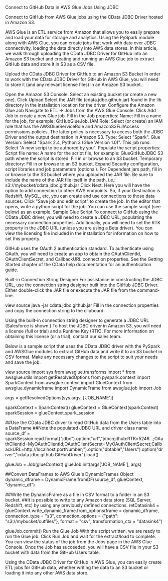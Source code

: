 Connect to GitHub Data in AWS Glue Jobs Using JDBC

Connect to GitHub from AWS Glue jobs using the CData JDBC Driver hosted in Amazon S3.

AWS Glue is an ETL service from Amazon that allows you to easily prepare and load your data for storage and analytics. Using the PySpark module along with AWS Glue, you can create jobs that work with data over JDBC connectivity, loading the data directly into AWS data stores. In this article, we walk through uploading the CData JDBC Driver for GitHub into an Amazon S3 bucket and creating and running an AWS Glue job to extract GitHub data and store it in S3 as a CSV file.

Upload the CData JDBC Driver for GitHub to an Amazon S3 Bucket
In order to work with the CData JDBC Driver for GitHub in AWS Glue, you will need to store it (and any relevant license files) in an Amazon S3 bucket.

Open the Amazon S3 Console.
Select an existing bucket (or create a new one).
Click Upload
Select the JAR file (cdata.jdbc.github.jar) found in the lib directory in the installation location for the driver.
Configure the Amazon Glue Job
Navigate to ETL -> Jobs from the AWS Glue Console.
Click Add Job to create a new Glue job.
Fill in the Job properties:
Name: Fill in a name for the job, for example: GitHubGlueJob.
IAM Role: Select (or create) an IAM role that has the AWSGlueServiceRole and AmazonS3FullAccess permissions policies. The latter policy is necessary to access both the JDBC Driver and the output destination in Amazon S3.
Type: Select "Spark".
Glue Version: Select "Spark 2.4, Python 3 (Glue Version 1.0)".
This job runs: Select "A new script to be authored by you".
Populate the script properties:
Script file name: A name for the script file, for example: GlueGitHubJDBC
S3 path where the script is stored: Fill in or browse to an S3 bucket.
Temporary directory: Fill in or browse to an S3 bucket.
Expand Security configuration, script libraries and job parameters (optional). For Dependent jars path, fill in or browse to the S3 bucket where you uploaded the JAR file. Be sure to include the name of the JAR file itself in the path, i.e.: s3://mybucket/cdata.jdbc.github.jar
Click Next. Here you will have the option to add connection to other AWS endpoints. So, if your Destination is Redshift, MySQL, etc, you can create and use connections to those data sources.
Click "Save job and edit script" to create the job.
In the editor that opens, write a python script for the job. You can use the sample script (see below) as an example.
Sample Glue Script
To connect to GitHub using the CData JDBC driver, you will need to create a JDBC URL, populating the necessary connection properties. Additionally, you will need to set the RTK property in the JDBC URL (unless you are using a Beta driver). You can view the licensing file included in the installation for information on how to set this property.

GitHub uses the OAuth 2 authentication standard. To authenticate using OAuth, you will need to create an app to obtain the OAuthClientId, OAuthClientSecret, and CallbackURL connection properties. See the Getting Started chapter of the CData help documentation for an authentication guide.

Built-in Connection String Designer
For assistance in constructing the JDBC URL, use the connection string designer built into the GitHub JDBC Driver. Either double-click the JAR file or execute the JAR file from the command-line.

view source
java -jar cdata.jdbc.github.jar
Fill in the connection properties and copy the connection string to the clipboard.

Using the built-in connection string designer to generate a JDBC URL (Salesforce is shown.)
To host the JDBC driver in Amazon S3, you will need a license (full or trial) and a Runtime Key (RTK). For more information on obtaining this license (or a trial), contact our sales team.

Below is a sample script that uses the CData JDBC driver with the PySpark and AWSGlue modules to extract GitHub data and write it to an S3 bucket in CSV format. Make any necessary changes to the script to suit your needs and save the job.

view source
import sys
from awsglue.transforms import *
from awsglue.utils import getResolvedOptions
from pyspark.context import SparkContext
from awsglue.context import GlueContext
from awsglue.dynamicframe import DynamicFrame
from awsglue.job import Job
 
args = getResolvedOptions(sys.argv, ['JOB_NAME'])
 
sparkContext = SparkContext()
glueContext = GlueContext(sparkContext)
sparkSession = glueContext.spark_session
 
##Use the CData JDBC driver to read GitHub data from the Users table into a DataFrame
##Note the populated JDBC URL and driver class name
source_df = sparkSession.read.format("jdbc").option("url","jdbc:github:RTK=5246...;OAuthClientId=MyOAuthClientId;OAuthClientSecret=MyOAuthClientSecret;CallbackURL=http://localhost:portNumber;").option("dbtable","Users").option("driver","cdata.jdbc.github.GitHubDriver").load()
 
glueJob = Job(glueContext)
glueJob.init(args['JOB_NAME'], args)
 
##Convert DataFrames to AWS Glue's DynamicFrames Object
dynamic_dframe = DynamicFrame.fromDF(source_df, glueContext, "dynamic_df")
 
##Write the DynamicFrame as a file in CSV format to a folder in an S3 bucket.
##It is possible to write to any Amazon data store (SQL Server, Redshift, etc) by using any previously defined connections.
retDatasink4 = glueContext.write_dynamic_frame.from_options(frame = dynamic_dframe, connection_type = "s3", connection_options = {"path": "s3://mybucket/outfiles"}, format = "csv", transformation_ctx = "datasink4")
 
glueJob.commit()
Run the Glue Job
With the script written, we are ready to run the Glue job. Click Run Job and wait for the extract/load to complete. You can view the status of the job from the Jobs page in the AWS Glue Console. Once the Job has succeeded, you will have a CSV file in your S3 bucket with data from the GitHub Users table.

Using the CData JDBC Driver for GitHub in AWS Glue, you can easily create ETL jobs for GitHub data, whether writing the data to an S3 bucket or loading it into any other AWS data store.
